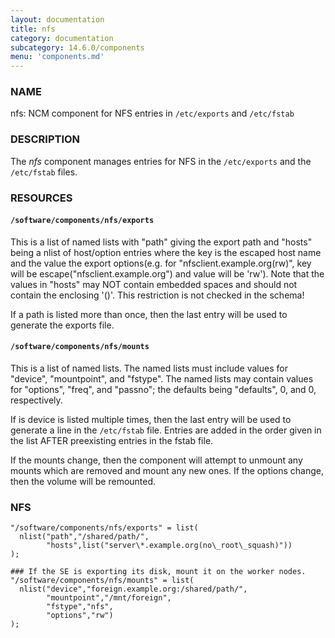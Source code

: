 ```yaml
---
layout: documentation
title: nfs
category: documentation
subcategory: 14.6.0/components
menu: 'components.md'
---
```

### NAME

nfs: NCM component for NFS entries in `/etc/exports` and `/etc/fstab`

### DESCRIPTION

The _nfs_ component manages entries for NFS in the `/etc/exports`
and the `/etc/fstab` files.

### RESOURCES

#### `/software/components/nfs/exports`

This is a list of named lists with "path" giving the export path and
"hosts" being a nlist of host/option entries where the key is the escaped host name and
the value the export options(e.g. for "nfsclient.example.org(rw)",
key will be escape("nfsclient.example.org") and value will be 'rw').  Note that the values in "hosts"
may NOT contain embedded spaces and should not contain the enclosing '()'.  This restriction is not checked in
the schema!

If a path is listed more than once, then the last entry will be used
to generate the exports file.

#### `/software/components/nfs/mounts`

This is a list of named lists.  The named lists must include values
for "device", "mountpoint", and "fstype".  The named lists may contain
values for "options", "freq", and "passno"; the defaults being
"defaults", 0, and 0, respectively.

If is device is listed multiple times, then the last entry will be
used to generate a line in the `/etc/fstab` file.  Entries are added in
the order given in the list AFTER preexisting entries in the fstab
file.

If the mounts change, then the component will attempt to unmount any
mounts which are removed and mount any new ones.  If the options
change, then the volume will be remounted.

### NFS

    "/software/components/nfs/exports" = list(
      nlist("path","/shared/path/",
            "hosts",list("server\*.example.org(no\_root\_squash)"))
    );

    ### If the SE is exporting its disk, mount it on the worker nodes.
    "/software/components/nfs/mounts" = list(
      nlist("device","foreign.example.org:/shared/path/",
            "mountpoint","/mnt/foreign",
            "fstype","nfs",
            "options","rw")
    );
